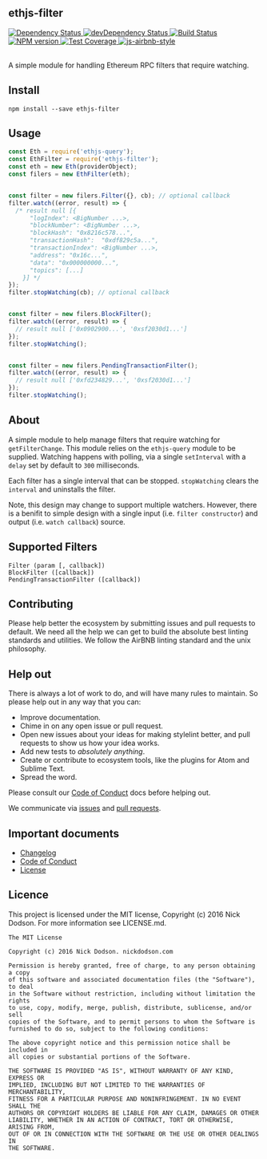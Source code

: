 ## ethjs-filter

<div>
  <!-- Dependency Status -->
  <a href="https://david-dm.org/ethjs/ethjs-filter">
    <img src="https://david-dm.org/ethjs/ethjs-filter.svg"
    alt="Dependency Status" />
  </a>

  <!-- devDependency Status -->
  <a href="https://david-dm.org/ethjs/ethjs-filter#info=devDependencies">
    <img src="https://david-dm.org/ethjs/ethjs-filter/dev-status.svg" alt="devDependency Status" />
  </a>

  <!-- Build Status -->
  <a href="https://travis-ci.org/ethjs/ethjs-filter">
    <img src="https://travis-ci.org/ethjs/ethjs-filter.svg"
    alt="Build Status" />
  </a>

  <!-- NPM Version -->
  <a href="https://www.npmjs.org/package/ethjs-filter">
    <img src="http://img.shields.io/npm/v/ethjs-filter.svg"
    alt="NPM version" />
  </a>

  <!-- Test Coverage -->
  <a href="https://coveralls.io/r/ethjs/ethjs-filter">
    <img src="https://coveralls.io/repos/github/ethjs/ethjs-filter/badge.svg" alt="Test Coverage" />
  </a>

  <!-- Javascript Style -->
  <a href="http://airbnb.io/javascript/">
    <img src="https://img.shields.io/badge/code%20style-airbnb-brightgreen.svg" alt="js-airbnb-style" />
  </a>
</div>

<br />

A simple module for handling Ethereum RPC filters that require watching.

## Install

```
npm install --save ethjs-filter
```

## Usage

```js
const Eth = require('ethjs-query');
const EthFilter = require('ethjs-filter');
const eth = new Eth(providerObject);
const filers = new EthFilter(eth);


const filter = new filers.Filter({}, cb); // optional callback
filter.watch((error, result) => {
  /* result null [{
      "logIndex": <BigNumber ...>,
      "blockNumber": <BigNumber ...>,
      "blockHash": "0x8216c578...",
      "transactionHash":  "0xdf829c5a...",
      "transactionIndex": <BigNumber ...>,
      "address": "0x16c...",
      "data": "0x000000000...",
      "topics": [...]
    }] */
});
filter.stopWatching(cb); // optional callback


const filter = new filers.BlockFilter();
filter.watch((error, result) => {
  // result null ['0x0902900...', '0xsf2030d1...']
});
filter.stopWatching();


const filter = new filers.PendingTransactionFilter();
filter.watch((error, result) => {
  // result null ['0xfd234829...', '0xsf2030d1...']
});
filter.stopWatching();
```

## About

A simple module to help manage filters that require watching for `getFilterChange`. This module relies on the `ethjs-query` module to be supplied. Watching happens with polling, via a single `setInterval` with a `delay` set by default to `300` milliseconds.

Each filter has a single interval that can be stopped. `stopWatching` clears the `interval` and uninstalls the filter.

Note, this design may change to support multiple watchers. However, there is a benifit to simple design with a single input (i.e. `filter constructor`) and output (i.e. `watch callback`) source.

## Supported Filters

```
Filter (param [, callback])
BlockFilter ([callback])
PendingTransactionFilter ([callback])
```

## Contributing

Please help better the ecosystem by submitting issues and pull requests to default. We need all the help we can get to build the absolute best linting standards and utilities. We follow the AirBNB linting standard and the unix philosophy.

<!--
## Guides

You'll find more detailed information on using default and tailoring it to your needs in our guides:

- [User guide](docs/user-guide.md) - Usage, configuration, FAQ and complementary tools.
- [Developer guide](docs/developer-guide.md) - Contributing to wafr and writing your own plugins & formatters.
-->

## Help out

There is always a lot of work to do, and will have many rules to maintain. So please help out in any way that you can:

<!-- - Create, enhance, and debug rules (see our guide to ["Working on rules"](./github/CONTRIBUTING.md)). -->
- Improve documentation.
- Chime in on any open issue or pull request.
- Open new issues about your ideas for making stylelint better, and pull requests to show us how your idea works.
- Add new tests to *absolutely anything*.
- Create or contribute to ecosystem tools, like the plugins for Atom and Sublime Text.
- Spread the word.

Please consult our [Code of Conduct](CODE_OF_CONDUCT.md) docs before helping out.

We communicate via [issues](https://github.com/ethjs/ethjs-filter/issues) and [pull requests](https://github.com/ethjs/ethjs-filter/pulls).

## Important documents

- [Changelog](CHANGELOG.md)
- [Code of Conduct](CODE_OF_CONDUCT.md)
- [License](https://raw.githubusercontent.com/ethjs/ethjs-filter/master/LICENSE)

## Licence

This project is licensed under the MIT license, Copyright (c) 2016 Nick Dodson. For more information see LICENSE.md.

```
The MIT License

Copyright (c) 2016 Nick Dodson. nickdodson.com

Permission is hereby granted, free of charge, to any person obtaining a copy
of this software and associated documentation files (the "Software"), to deal
in the Software without restriction, including without limitation the rights
to use, copy, modify, merge, publish, distribute, sublicense, and/or sell
copies of the Software, and to permit persons to whom the Software is
furnished to do so, subject to the following conditions:

The above copyright notice and this permission notice shall be included in
all copies or substantial portions of the Software.

THE SOFTWARE IS PROVIDED "AS IS", WITHOUT WARRANTY OF ANY KIND, EXPRESS OR
IMPLIED, INCLUDING BUT NOT LIMITED TO THE WARRANTIES OF MERCHANTABILITY,
FITNESS FOR A PARTICULAR PURPOSE AND NONINFRINGEMENT. IN NO EVENT SHALL THE
AUTHORS OR COPYRIGHT HOLDERS BE LIABLE FOR ANY CLAIM, DAMAGES OR OTHER
LIABILITY, WHETHER IN AN ACTION OF CONTRACT, TORT OR OTHERWISE, ARISING FROM,
OUT OF OR IN CONNECTION WITH THE SOFTWARE OR THE USE OR OTHER DEALINGS IN
THE SOFTWARE.
```
